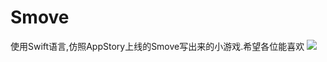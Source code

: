 # Smove


使用Swift语言,仿照AppStory上线的Smove写出来的小游戏.希望各位能喜欢
![](http://a4.qpic.cn/psb?/V13kW68D2keIfh/e3oUwY7FWeMZ6ahTwPDjDwGlEBfvQ1N*.X5h1T.OWpw!/b/dI8BAAAAAAAA&ek=1&kp=1&pt=0&bo=aAHwAGgB8AACCCw!&sce=0-12-12&rf=0-18)
